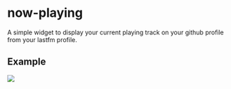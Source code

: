 # now-playing
A simple widget to display your current playing track on your github profile from your lastfm profile.

## Example
<img src="https://now-playing-ivory.vercel.app/api/user/Enroze">
